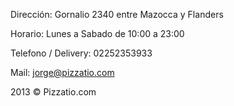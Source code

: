 Dirección:
Gornalio 2340 entre Mazocca y Flanders

Horario:
Lunes a Sabado de 10:00 a 23:00

Telefono / Delivery:
02252353933

Mail:
jorge@pizzatio.com



2013 © Pizzatio.com
